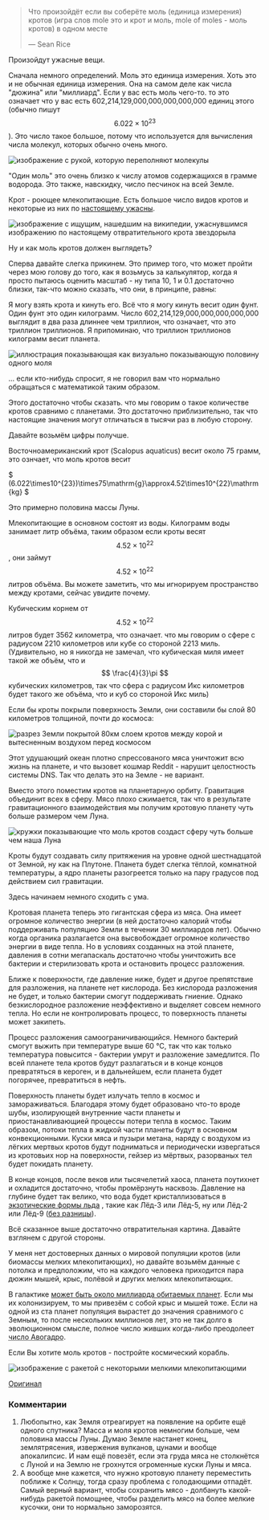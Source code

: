 > Что произойдёт если вы соберёте моль (единица измерения) кротов (игра слов mole это и крот и моль, mole of moles - моль кротов) в одном месте
> 
> — Sean Rice

Произойдут ужасные вещи.

Сначала немного определений. Моль это единица измерения. Хоть это и не обычная единица измерения. Она на самом деле как числа "дюжина" или "миллиард". Если у вас есть моль чего-то. то это означает что у вас есть 602,214,129,000,000,000,000,000 единиц этого (обычно пишут $$ 6.022\times10^{23} $$). Это число такое большое, потому что используется для вычисления числа молекул, которых обычно очень много.

![изображение с рукой, которую переполняют молекулы](/uploads/a-mole-of-moles/moles_too_many.png)

"Один моль" это очень близко к числу атомов содержащихся в грамме водорода. Это также, навскидку, число песчинок на всей Земле.

Крот - роющее млекопитающие. Есть большое число видов кротов и некоторые из них по [настоящему ужасны](http://en.wikipedia.org/wiki/File:Condylura.jpg).

![изображение с ищущим, нашедшим на википедии, ужаснувшимся изображению по настоящему отвратительного крота звездорыла](/uploads/a-mole-of-moles/moles_star_nosed.png)

Ну и как моль кротов должен выглядеть?

Сперва давайте слегка прикинем. Это пример того, что может пройти через мою голову до того, как я возьмусь за калькулятор, когда я просто пытаюсь оценить масштаб - ну типа 10, 1 и 0.1 достаточно близки, так-что можно сказать, что они, в принципе, равны:

Я могу взять крота и кинуть его. Всё что я могу кинуть весит один фунт. Один фунт это один килограмм. Число 602,214,129,000,000,000,000,000 выглядит в два раза длиннее чем триллион, что означает, что это триллион триллионов. Я припоминаю, что триллион триллионов килограмм весит планета.

![иллюстрация показывающая как визуально показывающую половину одного моля](/uploads/a-mole-of-moles/moles_number_length.png)

... если кто-нибудь спросит, я не говорил вам что нормально обращаться с математикой таким образом.

Этого достаточно чтобы сказать. что мы говорим о такое количестве кротов сравнимо с планетами. Это достаточно приблизительно, так что настоящие значения могут отличаться в тысячи раз в любую сторону.

Давайте возьмём цифры получше.

Восточноамериканский крот (Scalopus aquaticus) весит около 75 грамм, это ознчает, что моль кротов весит


$ (6.022\times10^{23})\times75\mathrm{g}\approx4.52\times10^{22}\mathrm{kg} $

Это примерно половина массы Луны.

Млекопитающие в основном состоят из воды. Килограмм воды занимает литр объёма, таким образом если кроты весят $$ 4.52\times10^{22} $$, они займут  $$ 4.52\times10^{22} $$ литров объёма. Вы можете заметить, что мы игнорируем пространство между кротами, сейчас увидите почему.

Кубическим корнем от $$ 4.52\times10^{22} $$  литров будет 3562 километра, что означает. что мы говорим о сфере с радиусом 2210 километров или кубе со стороной 2213 миль. (Удивительно, но я никогда не замечал, что кубическая миля имеет такой же объём, что и $$ \frac{4}{3}\pi $$ кубических километров, так что сфера с радиусом Икс километров будет такого же объёма, что и куб со стороной Икс миль)

Если бы кроты покрыли поверхность Земли, они составили бы слой 80 километров толщиной, почти до космоса:

![разрез Земли покрытой 80км слоем кротов между корой и вытесненным воздухом перед космосом](/uploads/a-mole-of-moles/moles_layers.png)

Этот удушающий океан плотно спрессованого мяса уничтожит всю жизнь на планете, и что вызовет кошмар Reddit - нарушит целостность системы DNS. Так что делать это на Земле - не вариант.

Вместо этого поместим кротов на планетарную орбиту. Гравитация объединит всех в сферу. Мясо плохо сжимается, так что в результате гравитационного взаимодействия мы получим кротовую планету чуть больше размером чем Луна.

![кружки показывающие что моль кротов создаст сферу чуть больше чем наша Луна](/uploads/a-mole-of-moles/moles_scale.png)

Кроты будут создавать силу притяжения на уровне одной шестнадцатой от Земной, ну как на Плутоне. Планета будет слегка тёплой, комнатной температуры, а ядро планеты разогреется только на пару градусов  под действием сил гравитации.

Здесь начинаем немного сходить с ума.

Кротовая планета теперь это гигантская сфера из мяса. Она имеет огромное количество энергии (в ней достаточно калорий чтобы поддерживать популяцию Земли в течении 30 миллиардов лет). Обычно когда органика разлагается она высвобождает огромное количество энергии в виде тепла. Но в условиях созданных на этой планете, давления в сотни мегапаскаль достаточно чтобы уничтожить все бактерии и стерилизовать крота и остановить процесс разложения.

Ближе к поверхности, где давление ниже, будет и другое препятствие для разложения, на планете нет кислорода. Без кислорода разложения не будет, и только бактерии смогут поддерживать гниение. Однако безкислородное разложение неэффективно и выделяет совсем немного тепла. Но если не контролировать процесс, то поверхность планеты может закипеть.

Процесс разложения самоограничивающийся. Немного бактерий смогут выжить при температуре выше 60 °C, так что как только температура повысится - бактерии умрут и разложение замедлится. По всей планете тела кротов будут разлагаться и в конце концов превратяться в кероген, и в дальнейшем, если планета будет погорячее, превратиться в нефть.


Поверхность планеты будет излучать тепло в космос и замораживаться. Благодаря этому будет образовано что-то вроде шубы, изолирующей внутренние части планеты и приостанавливающией процессы потери тепла в космос. Таким образом, потоки тепла в жидкой части планеты будут в основном конвекционными. Куски мяса и пузыри метана, наряду с воздухом из лёгких мертвых кротов будут подниматься и периодически извергаться из кротовьих нор на поверхности, гейзер из мёртвых, разорваных тел будет покидать планету.

В конце концов, после веков или тысячелетий хаоса, планета поутихнет и охладится достаточно, чтобы промёрзнуть насквозь. Давление на глубине будет так велико, что вода будет кристаллизоваться в [экзотические формы льда](http://en.wikipedia.org/wiki/Ice#Phases)	, такие как Лёд-3 или Лёд-5, ну или Лёд-2 или Лёд-9 ([без разницы](http://en.wikipedia.org/wiki/Ice-nine)).

Всё сказанное выше достаточно отвратительная картина. Давайте взглянем с другой стороны.

У меня нет достоверных данных о мировой популяции кротов (или биомассы мелких млекопитающих), но давайте возьмём данные с потолка и предположим, что на каждого человека приходится пара дюжин мышей, крыс, полёвой и других мелких млекопитающих.

В галактике [может быть около миллиарда обитаемых планет](http://blogs.discovermagazine.com/badastronomy/2010/10/29/how-many-habitable-planets-are-there-in-the-galaxy/). Если мы их колонизируем, то мы привезём с собой крыс и мышей тоже. Если на одной из ста планет популяция вырастет до значения сравнимого с Земным, то после нескольких миллионов лет, это не так долго в эволюционном смысле, полное число живших когда-либо преодолеет <abbr title="число чего-нибудь в моле вещества">число Авогадро</abbr>.

Если Вы хотите моль кротов - постройте космический корабль.

![изображение с ракетой с некоторыми мелкими млекопитающими](/uploads/a-mole-of-moles/moles_rocket.png)

[Оригинал](http://what-if.xkcd.com/4/)

### Комментарии

1. Любопытно, как Земля отреагирует на появление на орбите ещё одного спутника? Масса и моля кротов немногим больше, чем половина массы Луны. Думаю Земле настанет конец, землятрясения, извержения вулканов, цунами и вообще апокалипсис. И нам ещё повезёт, если эта груда мяса не столкнётся с Луной и на Землю не грохнутся огроменные куски Луны и мяса. 
2. А вообще мне кажется, что нужно кротовую планету переместить поближе к Солнцу, тогда сразу проблема с голодающими отпадёт. Самый верный вариант, чтобы сохранить мясо - долбануть какой-нибудь ракетой помощнее, чтобы разделить мясо на более мелкие кусочки, они то нормально заморозятся.